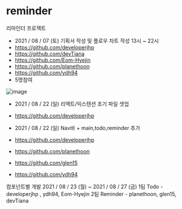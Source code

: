 # reminder
리마인더 프로젝트

+ 2021 / 08 / 07 (토)  기획서 작성 및 플로우 차트 작성  13시 ~ 22시 
+ https://github.com/developerjhp
+ https://github.com/devTiana
+ https://github.com/Eom-Hyejin
+ https://github.com/planethoon
+ https://github.com/ydh94
+ 5명참여

![image](https://user-images.githubusercontent.com/85682854/128624654-b9aa819a-6a1d-4a76-a3db-343b4d6e7db6.png)

+ 2021 / 08 / 22 (일) 리액트/익스텐션 초기 파일 셋업 
+ https://github.com/developerjhp

+ 2021 / 08 / 22 (일) Nav바 + main,todo,reminder 추가
+ https://github.com/developerjhp
+ https://github.com/planethoon
+ https://github.com/glen15
+ https://github.com/ydh94


컴포넌트별 개발 2021 / 08 / 23 (월) ~ 2021 / 08 / 27 (금) 
1팀 Todo - developerjhp , ydh94, Eom-Hyejin
2팀 Reminder - planethoon, glen15, devTiana

